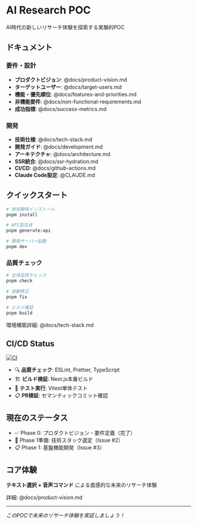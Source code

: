 # AI Research POC

AI時代の新しいリサーチ体験を探索する実験的POC

## ドキュメント

### 要件・設計

- **プロダクトビジョン**: @docs/product-vision.md
- **ターゲットユーザー**: @docs/target-users.md
- **機能・優先順位**: @docs/features-and-priorities.md
- **非機能要件**: @docs/non-functional-requirements.md
- **成功指標**: @docs/success-metrics.md

### 開発

- **技術仕様**: @docs/tech-stack.md
- **開発ガイド**: @docs/development.md
- **アーキテクチャ**: @docs/architecture.md
- **SSR統合**: @docs/ssr-hydration.md
- **CI/CD**: @docs/github-actions.md
- **Claude Code設定**: @CLAUDE.md

## クイックスタート

```bash
# 依存関係インストール
pnpm install

# API型生成
pnpm generate:api

# 開発サーバー起動
pnpm dev
```

### 品質チェック

```bash
# 全体品質チェック
pnpm check

# 自動修正
pnpm fix

# ビルド確認
pnpm build
```

環境構築詳細: @docs/tech-stack.md

## CI/CD Status

[![CI](https://github.com/your-repo/ai-research-poc/actions/workflows/ci.yml/badge.svg)](https://github.com/your-repo/ai-research-poc/actions/workflows/ci.yml)

- 🔍 **品質チェック**: ESLint, Prettier, TypeScript
- 🏗️ **ビルド検証**: Next.js本番ビルド
- 🧪 **テスト実行**: Vitest単体テスト
- 📋 **PR検証**: セマンティックコミット確認

## 現在のステータス

- ✅ Phase 0: プロダクトビジョン・要件定義（完了）
- 🔄 Phase 1準備: 技術スタック選定（Issue #2）
- 📋 Phase 1: 基盤機能開発（Issue #3）

## コア体験

**テキスト選択 + 音声コマンド** による直感的な未来のリサーチ体験

詳細: @docs/product-vision.md

---

_このPOCで未来のリサーチ体験を実証しましょう！_
